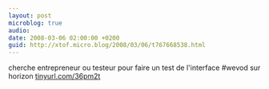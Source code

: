 ```yaml
---
layout: post
microblog: true
audio: 
date: 2008-03-06 02:00:00 +0200
guid: http://xtof.micro.blog/2008/03/06/t767668538.html
---
```

cherche entrepreneur ou testeur pour faire un test de l'interface #wevod sur horizon [tinyurl.com/36pm2t](http://tinyurl.com/36pm2t)
